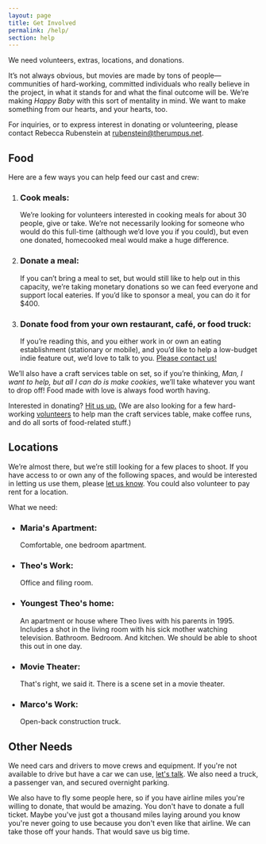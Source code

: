 ```yaml
---
layout: page
title: Get Involved
permalink: /help/
section: help
---
```


We need volunteers, extras, locations, and donations.

It’s not always obvious, but movies are made by tons of people—communities of hard-working, committed individuals who really believe in the project, in what it stands for and what the final outcome will be. We’re making <cite>Happy Baby</cite> with this sort of mentality in mind. We want to make something from our hearts, and your hearts, too. 

For inquiries, or to express interest in donating or volunteering, please contact Rebecca Rubenstein at [rubenstein@therumpus.net](mailto:rubenstein@therumpus.net).


Food
----

Here are a few ways you can help feed our cast and crew:

1. ### Cook meals:
	
	We’re looking for volunteers interested in cooking meals for about 30 people, give or take. We’re not necessarily looking for someone who would do this full-time (although we’d love you if you could), but even one donated, homecooked meal would make a huge difference.

2. ### Donate a meal:
	
	If you can’t bring a meal to set, but would still like to help out in this capacity, we’re taking monetary donations so we can feed everyone and support local eateries. If you’d like to sponsor a meal, you can do it for $400.

3. ### Donate food from your own restaurant, café, or food truck:
	
	If you’re reading this, and you either work in or own an eating establishment (stationary or mobile), and you’d like to help a low-budget indie feature out, we’d love to talk to you. [Please contact us!](mailto:rubenstein@therumpus.net)

We’ll also have a craft services table on set, so if you’re thinking, <i>Man, I want to help, but all I can do is make cookies</i>, we’ll take whatever you want to drop off! Food made with love is always food worth having.

Interested in donating? [Hit us up.](mailto:rubenstein@therumpus.net) (We are also looking for a few hard-working [volunteers](/volunteer/) to help man the craft services table, make coffee runs, and do all sorts of food-related stuff.)


Locations
---------

We’re almost there, but we’re still looking for a few places to shoot. If you have access to or own any of the following spaces, and would be interested in letting us use them, please [let us know](mailto:rubenstein@therumpus.net). You could also volunteer to pay rent for a location.

What we need:


* ### Maria's Apartment:
	
	Comfortable, one bedroom apartment. 
* ### Theo's Work:
	
	Office and filing room.
* ### Youngest Theo's home:
	
	An apartment or house where Theo lives with his parents in 1995. Includes a shot in the living room with his sick mother watching television. Bathroom. Bedroom. And kitchen. We should be able to shoot this out in one day.
* ### Movie Theater:
	
	That's right, we said it. There is a scene set in a movie theater.
* ### Marco's Work:
	
	Open-back construction truck.



Other Needs
-----------

We need cars and drivers to move crews and equipment. If you're not available to drive but have a car we can use, [let's talk](mailto:rubenstein@therumpus.net). We also need a truck, a passenger van, and secured overnight parking.

We also have to fly some people here, so if you have airline miles you're willing to donate, that would be amazing. You don't have to donate a full ticket. Maybe you've just got a thousand miles laying around you know you're never going to use because you don't even like that airline. We can take those off your hands. That would save us big time.
